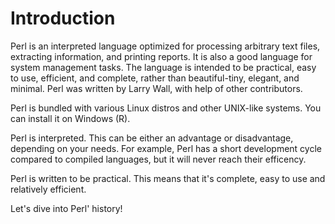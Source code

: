 
# Introduction

Perl is an interpreted language optimized for processing arbitrary text files, extracting information, and printing reports.
It is also a good language for system management tasks. The language is intended to be practical, easy to use, efficient, and
complete, rather than beautiful-tiny, elegant, and minimal. Perl was written by Larry Wall, with help of other contributors.

Perl is bundled with various Linux distros and other UNIX-like systems. You can install it on Windows (R).

Perl is interpreted. This can be either an advantage or disadvantage, depending on your needs. For example, Perl has a short
development cycle compared to compiled languages, but it will never reach their efficency.

Perl is written to be practical. This means that it's complete, easy to use and relatively efficient.

Let's dive into Perl' history!
